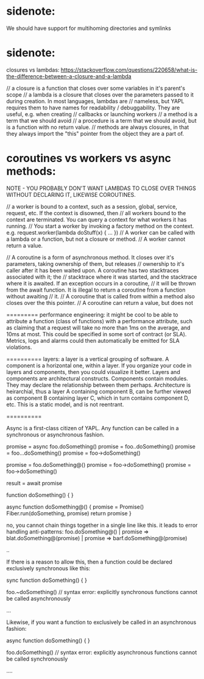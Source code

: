 sidenote:
==========
We should have support for multihoming directories and symlinks

sidenote:
==========
closures vs lambdas: https://stackoverflow.com/questions/220658/what-is-the-difference-between-a-closure-and-a-lambda

// a closure is a function that closes over some variables in it's parent's scope
// a lambda is a closure that closes over the parameters passed to it during creation. In most languages, lambdas are
//   nameless, but YAPL requires them to have names for readability / debuggability. They are useful, e.g. when creating
//   callbacks or launching workers
// a method is a term that we should avoid
// a procedure is a term that we should avoid, but is a function with no return value.
// methods are always closures, in that they always import the "this" pointer from the object they are a part of.

coroutines vs workers vs async methods:
======================
NOTE - YOU PROBABLY DON'T WANT LAMBDAS TO CLOSE OVER THINGS WITHOUT DECLARING IT, LIKEWISE COROUTINES.

// a worker is bound to a context, such as a session, global, service, request, etc. If the context is disowned, then
// all workers bound to the context are terminated. You can query a context for what workers it has running.
// You start a worker by invoking a factory method on the context. e.g. request.worker(lambda doStuff(x) { ... })
// A worker can be called with a lambda or a function, but not a closure or method.
// A worker cannot return a value.
 
// A coroutine is a form of asynchronous method. It closes over it's parameters, taking ownership of them, but releases
//   ownership to it's caller after it has been waited upon. A coroutine has two stacktraces associated with it; the
//   stacktrace where it was started, and the stacktrace where it is awaited. If an exception occurs in a coroutine,
//   it will be thrown from the await function. It is illegal to return a coroutine from a function without awaiting
//   it.
// A coroutine that is called from within a method also closes over the this pointer.
// A coroutine can return a value, but does not 


=========
performance engineering:
it might be cool to be able to attribute a function (class of functions) with a performance attribute, such as claiming
that a request will take no more than 1ms on the average, and 10ms at most. This could be specified in some sort of
contract (or SLA). Metrics, logs and alarms could then automatically be emitted for SLA violations.

==========
layers:
a layer is a vertical grouping of software. A component is a horizontal one, within a layer. If you organize your code
in layers and components, then you could visualize it better. Layers and components are architectural constructs.
Components contain modules. They may declare the relationship between them perhaps. Architecture is heirarchial, thus
a layer A containing component B, can be further viewed as component B containing layer C, which in turn contains
component D, etc. This is a static model, and is not reentrant.

==========

Async is a first-class citizen of YAPL. Any function can be called in a synchronous or asynchronous fashion.

promise = async foo.doSomething()
promise = foo..doSomething()
promise = foo...doSomething()
promise = foo->doSomething()

promise = foo.doSomething@()
promise = foo->doSomething()
promise = foo->doSomething()

result = await promise

function doSomething() {
}

async function doSomething@() {
    promise = Promise()
    Fiber.run(doSomething, promise)
    return promise
}



no, you cannot chain things together in a single line like this. it leads to error handling anti-patterns:
foo.doSomething@() | promise => blat.doSomething@(promise) | promise => barf.doSomething@(promise)


..

If there is a reason to allow this, then a function could be declared exclusively synchronous like this:

sync function doSomething() {
}

foo.~doSomething() // syntax error: explicitly synchronous functions cannot be called asynchronously

...

Likewise, if you want a function to exclusively be called in an asynchronous fashion:

async function doSomething() {
}

foo.doSomething() // syntax error: explicitly asynchronous functions cannot be called synchronously

....

